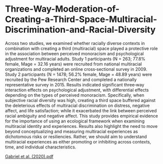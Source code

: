 # Three-Way-Moderation-of-Creating-a-Third-Space-Multiracial-Discrimination-and-Racial-Diversity

Across two studies, we examined whether racially diverse contexts in combination with creating a third (multiracial) space played a protective role in the association between perceived monoracism and psychological adjustment for multiracial adults. Study 1 participants (N = 263; 77.8% female, Mage = 32.16 years) were recruited from national multiracial organizations and completed an online cross‐sectional survey in 2009. Study 2 participants (N = 1478; 56.2% female, Mage = 48.89 years) were recruited by the Pew Research Center and completed a nationally representative survey in 2015. Results indicated significant three‐way interaction effects on psychological adjustment, with
differential effects depending on the types of perceived monoracism. Specifically, when subjective racial diversity was high, creating a third space buffered against the deleterious effects of multiracial discrimination on distress, negative affect, and life satisfaction; while it exacerbated the link between perceived racial ambiguity and negative affect. This study provides empirical evidence for the importance of using an ecological framework when examining multiracial identity and experiences. Results also highlight the need to move beyond conceptualizing and measuring multiracial experiences as dichotomous risks or resiliencies. Rather, we should aim to understand multiracial experiences as either promoting or inhibiting across contexts, time, and individual characteristics.

[Gabriel et al. (2020).pdf](https://github.com/abigailgabriel/Three-Way-Moderation-of-Creating-a-Third-Space-Multiracial-Discrimination-and-Racial-Diversity/files/10114781/Gabriel.et.al.2020.pdf)
